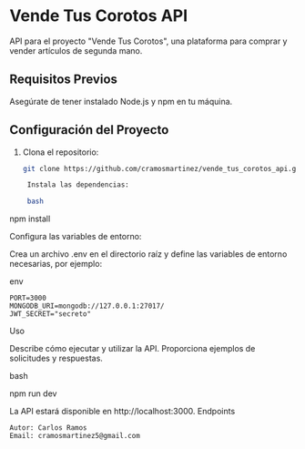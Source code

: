 # Vende Tus Corotos API

API para el proyecto "Vende Tus Corotos", una plataforma para comprar y vender artículos de segunda mano.

## Requisitos Previos

Asegúrate de tener instalado Node.js y npm en tu máquina.

## Configuración del Proyecto

1. Clona el repositorio:

   ```bash
   git clone https://github.com/cramosmartinez/vende_tus_corotos_api.git

    Instala las dependencias:

    bash

npm install

Configura las variables de entorno:

Crea un archivo .env en el directorio raíz y define las variables de entorno necesarias, por ejemplo:

env

    PORT=3000
    MONGODB_URI=mongodb://127.0.0.1:27017/
    JWT_SECRET="secreto"

Uso

Describe cómo ejecutar y utilizar la API. Proporciona ejemplos de solicitudes y respuestas.

bash

npm run dev

La API estará disponible en http://localhost:3000.
Endpoints


    Autor: Carlos Ramos
    Email: cramosmartinez5@gmail.com
